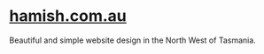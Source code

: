 # [hamish.com.au](https://hamish.com.au)

Beautiful and simple website design in the North West of Tasmania.